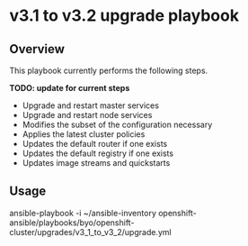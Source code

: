 # v3.1 to v3.2 upgrade playbook

## Overview
This playbook currently performs the
following steps.

**TODO: update for current steps**
 * Upgrade and restart master services
 * Upgrade and restart node services
 * Modifies the subset of the configuration necessary
 * Applies the latest cluster policies
 * Updates the default router if one exists
 * Updates the default registry if one exists
 * Updates image streams and quickstarts

## Usage
ansible-playbook -i ~/ansible-inventory openshift-ansible/playbooks/byo/openshift-cluster/upgrades/v3_1_to_v3_2/upgrade.yml

